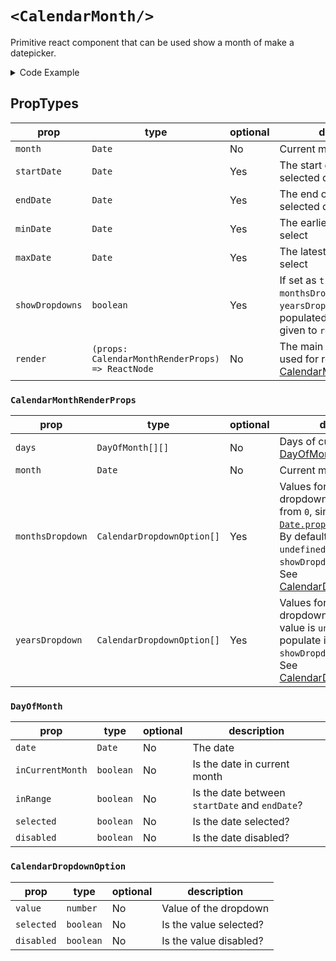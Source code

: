# `<CalendarMonth/>`

Primitive react component that can be used show a month of make a datepicker.

<details>
    <summary>Code Example</summary>

```tsx
import * as React from 'react';
import { CalendarMonth, Day } from 'react-date-primitives';
import { addMonths } from 'react-date-primitives/esm/utils';

const MONTH_NAMES = [
    'January',
    'February',
    'March',
    'April',
    'May',
    'June',
    'July',
    'August',
    'September',
    'October',
    'November',
    'December'
];

export interface SimpleDatePickerState {
    month: Date;
    day?: Date;
}

export class SimpleDatePicker extends React.Component<
    {},
    SimpleDatePickerState
> {
    constructor(props: {}) {
        super(props);

        this.state = {
            month: new Date(),
            day: new Date()
        };
    }

    handleMonthIncrement = (e: React.MouseEvent<HTMLButtonElement>) => {
        this.setState(state => ({
            month: addMonths(state.month, 1)
        }));
    };

    handleMonthDecrement = (e: React.MouseEvent<HTMLButtonElement>) => {
        this.setState(state => ({
            month: addMonths(state.month, -1)
        }));
    };

    handleDayClick = (day: Day) => () => {
        console.log(day);
        this.setState({ day: day.date });
    };

    render() {
        const { month, day } = this.state;

        return (
            <table>
                <thead>
                    <tr>
                        <th>
                            <button onClick={this.handleMonthDecrement}>
                                &lt;
                            </button>
                        </th>
                        <th colSpan={5}>
                            {MONTH_NAMES[month.getMonth()]}{' '}
                            {month.getFullYear()}
                        </th>
                        <th>
                            <button onClick={this.handleMonthIncrement}>
                                &gt;
                            </button>
                        </th>
                    </tr>
                    <tr>
                        <th>Sun</th>
                        <th>Mon</th>
                        <th>Tue</th>
                        <th>Wed</th>
                        <th>Thu</th>
                        <th>Fri</th>
                        <th>Sat</th>
                    </tr>
                </thead>
                <CalendarMonth
                    month={month}
                    startDate={day}
                    render={({ days }) => (
                        <tbody>
                            {days.map((week, i) => (
                                <tr key={i}>
                                    {week.map((day, j) => (
                                        <td
                                            style={{
                                                opacity: day.inCurrentMonth
                                                    ? 1
                                                    : 0.2,
                                                background: day.selected
                                                    ? '#ddd'
                                                    : 'transparent'
                                            }}
                                            key={`${i}-${j}`}
                                            onClick={this.handleDayClick(day)}
                                        >
                                            {day ? day.date.getDate() : ''}
                                        </td>
                                    ))}
                                </tr>
                            ))}
                        </tbody>
                    )}
                />
            </table>
        );
    }
}

```

</details>

## PropTypes

| prop | type | optional | description |
| ---- | ---- | -------- | ----------- |
| `month` | `Date` | No | Current month to be shown |
| `startDate` | `Date` | Yes | The start of the initially selected date range |
| `endDate` | `Date` | Yes | The end of the initially selected date range |
| `minDate` | `Date` | Yes | The earliest date a user may select |
| `maxDate` | `Date` | Yes | The latest date a user may select |
| `showDropdowns` | `boolean` | Yes | If set as `true`, then `monthsDropdown` and `yearsDropdown` are populated in the argument given to `render` prop. |
| `render` | `(props: CalendarMonthRenderProps) => ReactNode` | No | The main function, which be used for rendering. See [CalendarMonthRenderProps](#calendarmonthrenderprops) |

### `CalendarMonthRenderProps`


| prop | type | optional | description |
| ---- | ---- | -------- | ----------- |
| `days` | `DayOfMonth[][]` | No | Days of current month. See [DayOfMonth](#dayofmonth) |
| `month` | `Date` | No | Current month. |
| `monthsDropdown` | `CalendarDropdownOption[]` | Yes | Values for creating month dropdown. Months start from `0`, similar to [`Date.proptotype.getMonth()`](https://developer.mozilla.org/en-US/docs/Web/JavaScript/Reference/Global_Objects/Date/getMonth). By default, this value is `undefined`. To populate it, set `showDropdowns` prop as `true`. See [CalendarDropdownOption](#calendardropdownoption) |
| `yearsDropdown` | `CalendarDropdownOption[]` | Yes | Values for creating year dropdown By default, this value is `undefined`. To populate it, set `showDropdowns` prop as `true`. See [CalendarDropdownOption](#calendardropdownoption) |

        


### `DayOfMonth`


| prop | type | optional | description |
| ---- | ---- | -------- | ----------- |
| `date` | `Date` | No | The date |
| `inCurrentMonth` | `boolean` | No | Is the date in current month |
| `inRange` | `boolean` | No | Is the date between `startDate` and `endDate`? |
| `selected` | `boolean` | No | Is the date selected? |
| `disabled` | `boolean` | No | Is the date disabled? |

        


### `CalendarDropdownOption`


| prop | type | optional | description |
| ---- | ---- | -------- | ----------- |
| `value` | `number` | No | Value of the dropdown |
| `selected` | `boolean` | No | Is the value selected? |
| `disabled` | `boolean` | No | Is the value disabled? |

        
